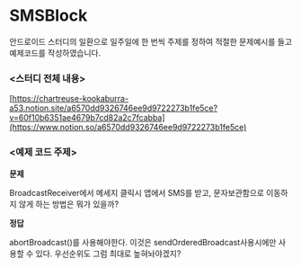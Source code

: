 # SMSBlock

안드로이드 스터디의 일환으로 일주일에 한 번씩 주제를 정하여 적절한 문제예시를 들고 예제코드를 작성하였습니다. 

### <스터디 전체 내용>

[https://chartreuse-kookaburra-a53.notion.site/a6570dd9326746ee9d9722273b1fe5ce?v=60f10b6351ae4679b7cd82a2c7fcabba](https://www.notion.so/a6570dd9326746ee9d9722273b1fe5ce)

### <예제 코드 주제>
**문제**

BroadcastReceiver에서 메세지 클릭시 앱에서 SMS를 받고, 문자보관함으로 이동하지 않게 하는 방법은 뭐가 있을까?

**정답**

abortBroadcast()를 사용해야한다. 이것은 sendOrderedBroadcast사용시에만 사용할 수 있다. 우선순위도 그럼 최대로 높혀놔야겠지?
